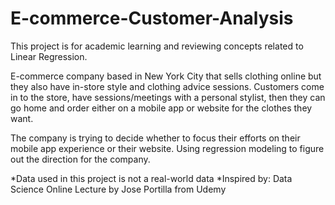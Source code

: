 # E-commerce-Customer-Analysis

This project is for academic learning and reviewing concepts related to Linear Regression.

E-commerce company based in New York City that sells clothing online but they also have in-store style and clothing advice sessions. Customers come in to the store, have sessions/meetings with a personal stylist, then they can go home and order either on a mobile app or website for the clothes they want.

The company is trying to decide whether to focus their efforts on their mobile app experience or their website. Using regression modeling to figure out the direction for the company.


*Data used in this project is not a real-world data
*Inspired by: Data Science Online Lecture by Jose Portilla from Udemy
